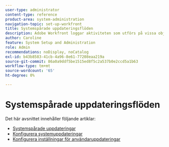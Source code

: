 ```yaml
---
user-type: administrator
content-type: reference
product-area: system-administration
navigation-topic: set-up-workfront
title: Systemspårade uppdateringsflöden
description: Adobe Workfront loggar aktiviteten som utförs på vissa objekt i sina [!UICONTROL Updates] område. En systemuppdatering innehåller en kort anteckning som beskriver vilken typ av ändring som har hänt med objektet. [!DNL Workfront] administratörer kan definiera vilken typ av ändringar som systemet ska spåra i [!UICONTROL Updates] område.
author: Caroline
feature: System Setup and Administration
role: Admin
recommendations: noDisplay, noCatalog
exl-id: b43b8583-41cb-4a96-8e61-77208eaa219a
source-git-commit: 86a0a9ddf5be1515ed8f5c2a537b0e2ccd5a1b63
workflow-type: tm+mt
source-wordcount: '65'
ht-degree: 0%

---
```


# Systemspårade uppdateringsflöden

Det här avsnittet innehåller följande artiklar:

* [Systemspårade uppdateringar](../../../administration-and-setup/set-up-workfront/system-tracked-update-feeds/system-tracked-update-feeds.md)
* [Konfigurera systemuppdateringar](../../../administration-and-setup/set-up-workfront/system-tracked-update-feeds/configure-system-updates.md)
* [Konfigurera inställningar för användaruppdateringar](../../../administration-and-setup/set-up-workfront/system-tracked-update-feeds/configure-preferences-user-updates.md)
